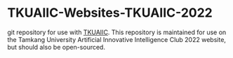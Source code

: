 TKUAIIC-Websites-TKUAIIC-2022
================

git repository for use with [TKUAIIC].
This repository is maintained for use on the Tamkang University Artificial
Innovative Intelligence Club 2022 website, but should also be open-sourced.

[TKUAIIC]: https://github.com/tkuaiic/tkuaiic

